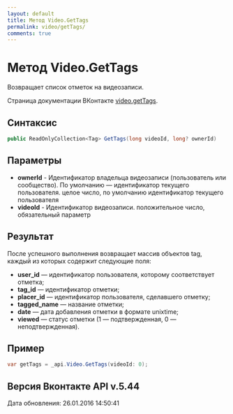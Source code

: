```yaml
---
layout: default
title: Метод Video.GetTags
permalink: video/getTags/
comments: true
---
```

# Метод Video.GetTags
Возвращает список отметок на видеозаписи.

Страница документации ВКонтакте [video.getTags](https://vk.com/dev/video.getTags).

## Синтаксис
``` csharp
public ReadOnlyCollection<Tag> GetTags(long videoId, long? ownerId)
```

## Параметры
+ **ownerId** - Идентификатор владельца видеозаписи (пользователь или сообщество). По умолчанию — идентификатор текущего пользователя. целое число, по умолчанию идентификатор текущего пользователя
+ **videoId** - Идентификатор видеозаписи. положительное число, обязательный параметр

## Результат
После успешного выполнения возвращает массив объектов tag, каждый из которых содержит следующие поля: 

+ **user_id** — идентификатор пользователя, которому соответствует отметка; 
+ **tag_id** — идентификатор отметки; 
+ **placer_id** — идентификатор пользователя, сделавшего отметку; 
+ **tagged_name** — название отметки; 
+ **date** — дата добавления отметки в формате unixtime; 
+ **viewed** — статус отметки (1 — подтвержденная, 0 — неподтвержденная).

## Пример
``` csharp
var getTags = _api.Video.GetTags(videoId: 0);
```

## Версия Вконтакте API v.5.44
Дата обновления: 26.01.2016 14:50:41

